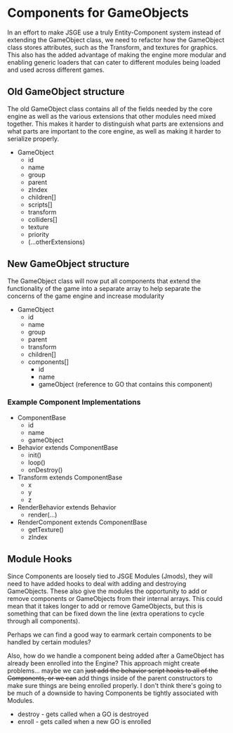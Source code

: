 # Components for GameObjects

In an effort to make JSGE use a truly Entity-Component system instead of extending the GameObject class, we need to refactor how the GameObject class stores attributes, such as the Transform, and textures for graphics. This also has the added advantage of making the engine more modular and enabling generic loaders that can cater to different modules being loaded and used across different games.

## Old GameObject structure

The old GameObject class contains all of the fields needed by the core engine as well as the various extensions that other modules need mixed together. This makes it harder to distinguish what parts are extensions and what parts are important to the core engine, as well as making it harder to serialize properly.

- GameObject
    - id
    - name
    - group
    - parent
    - zIndex
    - children[]
    - scripts[]
    - transform
    - colliders[]
    - texture
    - priority
    - (...otherExtensions)

## New GameObject structure

The GameObject class will now put all components that extend the functionality of the game into a separate array to help separate the concerns of the game engine and increase modularity

- GameObject
    - id
    - name
    - group
    - parent
    - transform
    - children[]
    - components[]
        - id
        - name
        - gameObject (reference to GO that contains this component)

### Example Component Implementations

- ComponentBase
    - id
    - name
    - gameObject
- Behavior extends ComponentBase
    - init()
    - loop()
    - onDestroy()
- Transform extends ComponentBase
    - x
    - y
    - z
- RenderBehavior extends Behavior
    - render(...)
- RenderComponent extends ComponentBase
    - getTexture()
    - zIndex

## Module Hooks

Since Components are loosely tied to JSGE Modules (Jmods), they will need to have added hooks to deal with adding and destroying GameObjects. These also give the modules the opportunity to add or remove components or GameObjects from their internal arrays. This could mean that it takes longer to add or remove GameObjects, but this is something that can be fixed down the line (extra operations to cycle through all components).

Perhaps we can find a good way to earmark certain components to be handled by certain modules?

Also, how do we handle a component being added after a GameObject has already been enrolled into the Engine? This approach might create problems... maybe we can ~~just add the behavior script hooks to all of the Components, or we can~~ add things inside of the parent constructors to make sure things are being enrolled properly. I don't think there's going to be much of a downside to having Components be tightly associated with Modules.

- destroy - gets called when a GO is destroyed
- enroll - gets called when a new GO is enrolled